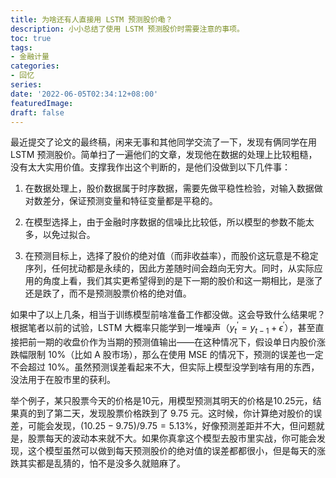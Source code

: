 ```yaml
---
title: 为啥还有人直接用 LSTM 预测股价嘞？
description: 小小总结了使用 LSTM 预测股价时需要注意的事项。
toc: true
tags: 
- 金融计量
categories:
- 回忆
series:
date: '2022-06-05T02:34:12+08:00'
featuredImage:
draft: false
---
```


最近提交了论文的最终稿，闲来无事和其他同学交流了一下，发现有俩同学在用 LSTM 预测股价。简单扫了一遍他们的文章，发现他在数据的处理上比较粗糙，没有太大实用价值。支撑我作出这个判断的，是他们没做到以下几件事：

1. 在数据处理上，股价数据属于时序数据，需要先做平稳性检验，对输入数据做对数差分，保证预测变量和特征变量都是平稳的。

2. 在模型选择上，由于金融时序数据的信噪比比较低，所以模型的参数不能太多，以免过拟合。

3. 在预测目标上，选择了股价的绝对值（而非收益率），而股价这玩意是不稳定序列，任何扰动都是永续的，因此方差随时间会趋向无穷大。同时，从实际应用的角度上看，我们其实更希望得到的是下一期的股价和这一期相比，是涨了还是跌了，而不是预测股票价格的绝对值。

    

如果中了以上几条，相当于训练模型前啥准备工作都没做。这会导致什么结果呢？根据笔者以前的试验，LSTM 大概率只能学到一堆噪声（$y_t^'=y_{t-1}+\epsilon^'$），甚至直接把前一期的收盘价作为当期的预测值输出——在这种情况下，假设单日内股价涨跌幅限制 10%（比如 A 股市场），那么在使用 MSE 的情况下，预测的误差也一定不会超过 10%。虽然预测误差看起来不大，但实际上模型没学到啥有用的东西，没法用于在股市里的获利。

举个例子，某只股票今天的价格是10元，用模型预测其明天的价格是10.25元，结果真的到了第二天，发现股票价格跌到了 9.75 元。这时候，你计算绝对股价的误差，可能会发现，$(10.25-9.75)/9.75 = 5.13\%$，好像预测差距并不大，但问题就是，股票每天的波动本来就不大。如果你真拿这个模型去股市里实战，你可能会发现，这个模型虽然可以做到每天预测股价的绝对值的误差都都很小，但是每天的涨跌其实都是乱猜的，怕不是没多久就赔麻了。
